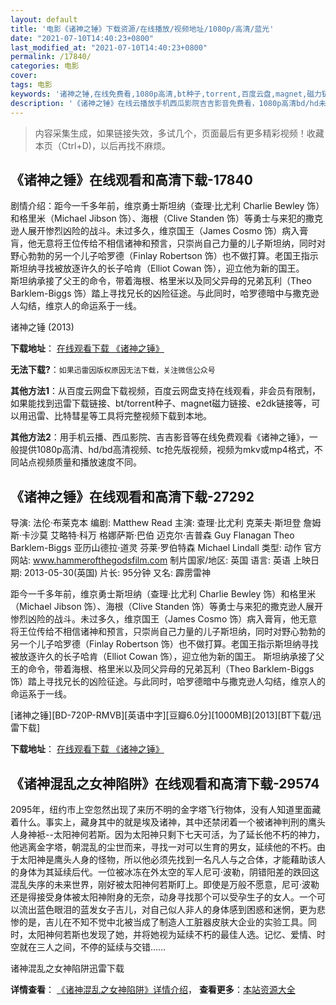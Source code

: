 ```yaml
---
layout: default
title: '电影《诸神之锤》下载资源/在线播放/视频地址/1080p/高清/蓝光'
date: "2021-07-10T14:40:23+0800"
last_modified_at: "2021-07-10T14:40:23+0800"
permalink: /17840/
categories: 电影
cover:
tags: 电影
keywords: '诸神之锤,在线免费看,1080p高清,bt种子,torrent,百度云盘,magnet,磁力链,迅雷下载资源'
description: '《诸神之锤》在线云播放手机西瓜影院吉吉影音免费看，1080p高清bd/hd未删减完整版和tc抢先枪版，mkv/mp4格式，附带bt/torrent种子、magnet/磁力链、百度云盘、网盘资源迅雷下载链接'
---
```


>内容采集生成，如果链接失效，多试几个，页面最后有更多精彩视频！收藏本页（Ctrl+D)，以后再找不麻烦。


## 《诸神之锤》在线观看和高清下载-17840

剧情介绍：距今一千多年前，维京勇士斯坦纳（查理·比尤利 Charlie Bewley 饰）和格里米（Michael Jibson 饰）、海根（Clive Standen 饰）等勇士与来犯的撒克逊人展开惨烈凶险的战斗。未过多久，维京国王（James Cosmo 饰）病入膏肓，他无意将王位传给不相信诸神和预言，只崇尚自己力量的儿子斯坦纳，同时对野心勃勃的另一个儿子哈罗德（Finlay Robertson 饰）也不做打算。老国王指示斯坦纳寻找被放逐许久的长子哈肯（Elliot Cowan 饰），迎立他为新的国王。  　　斯坦纳承接了父王的命令，带着海根、格里米以及同父异母的兄弟瓦利（Theo Barklem-Biggs 饰）踏上寻找兄长的凶险征途。与此同时，哈罗德暗中与撒克逊人勾结，维京人的命运系于一线。


诸神之锤 (2013)

**下载地址**： [在线观看下载 《诸神之锤》](https://www.btbtdy.me/btdy/dy3382.html) 


**无法下载?**：`如果迅雷因版权原因无法下载，关注微信公众号 `

**其他方法1**：从百度云网盘下载视频，百度云网盘支持在线观看，非会员有限制，如果能找到迅雷下载链接、bt/torrent种子、magnet磁力链接、e2dk链接等，可以用迅雷、比特彗星等工具将完整视频下载到本地。

**其他方法2**：用手机云播、西瓜影院、吉吉影音等在线免费观看《诸神之锤》，一般提供1080p高清、hd/bd高清视频、tc抢先版视频，视频为mkv或mp4格式，不同站点视频质量和播放速度不同。


## 《诸神之锤》在线观看和高清下载-27292

导演: 法伦·布莱克本 编剧: Matthew Read 主演: 查理·比尤利 克莱夫·斯坦登 詹姆斯·卡沙莫 艾略特·科万 格娜萨斯·巴伯 迈克尔·吉普森 Guy Flanagan Theo Barklem-Biggs 亚历山德拉·道灵 芬莱·罗伯特森 Michael Lindall 类型: 动作 官方网站: www.hammerofthegodsfilm.com 制片国家/地区: 英国 语言: 英语 上映日期: 2013-05-30(英国) 片长: 95分钟 又名: 霹雳雷神

距今一千多年前，维京勇士斯坦纳（查理·比尤利 Charlie Bewley 饰）和格里米（Michael Jibson 饰）、海根（Clive Standen 饰）等勇士与来犯的撒克逊人展开惨烈凶险的战斗。未过多久，维京国王（James Cosmo 饰）病入膏肓，他无意将王位传给不相信诸神和预言，只崇尚自己力量的儿子斯坦纳，同时对野心勃勃的另一个儿子哈罗德（Finlay Robertson 饰）也不做打算。老国王指示斯坦纳寻找被放逐许久的长子哈肯（Elliot Cowan 饰），迎立他为新的国王。 斯坦纳承接了父王的命令，带着海根、格里米以及同父异母的兄弟瓦利（Theo Barklem-Biggs 饰）踏上寻找兄长的凶险征途。与此同时，哈罗德暗中与撒克逊人勾结，维京人的命运系于一线。


[诸神之锤][BD-720P-RMVB][英语中字][豆瓣6.0分][1000MB][2013][BT下载/迅雷下载]

**下载地址**： [在线观看下载 《诸神之锤》](https://www.btdx8.com/torrent/hammer_of_the_gods_2013.html) 


## 《诸神混乱之女神陷阱》在线观看和高清下载-29574

2095年，纽约市上空忽然出现了来历不明的金字塔飞行物体，没有人知道里面藏着什么。事实上，藏身其中的就是埃及诸神，其中还禁闭着一个被诸神判刑的鹰头人身神袛--太阳神何若斯。因为太阳神只剩下七天可活，为了延长他不朽的神力，他逃离金字塔，朝混乱的尘世而来，寻找一对可以生育的男女，延续他的不朽。由于太阳神是鹰头人身的怪物，所以他必须先找到一名凡人与之合体，才能藉助该人的身体为其延续后代。一位被冰冻在外太空的军人尼可&middot;波勒，阴错阳差的跌回这混乱失序的未来世界，刚好被太阳神何若斯盯上。即使是万般不愿意，尼可·波勒还是得接受身体被太阳神附身的无奈，动身寻找那个可以受孕生子的女人。一个可以流出蓝色眼泪的蓝发女子吉儿，对自己似人非人的身体感到困惑和迷惘，更为悲惨的是，吉儿在不知不觉中北被当成了制造人工脏器皮肤大企业的实验工具。同时，太阳神何若斯也发现了她，并将她视为延续不朽的最佳人选。记忆、爱情、时空就在三人之间，不停的延续与交错……


诸神混乱之女神陷阱迅雷下载

**详情查看**： [《诸神混乱之女神陷阱》详情介绍](/movie/29574/)， **查看更多**：[本站资源大全](/movie/t/all/)

